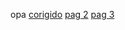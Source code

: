 opa
<a href="https://vinicius-melo-01.github.io/pasta-html-css/desafio/Nova pasta/jeito certo.html" target="_blank"> corigido</a>
<a href="https://vinicius-melo-01.github.io/pasta-html-css/desafio/ex011/EX011.html" target="_blank"> pag 2</a>
<a href="https://vinicius-melo-01.github.io/pasta-html-css/desafio/versao final ex011/index.html" target="_blank"> pag 3</a>
